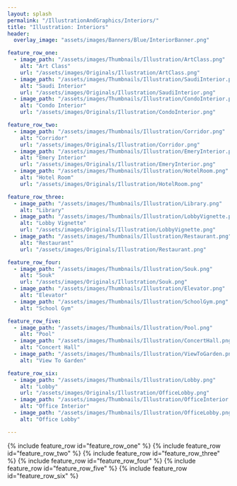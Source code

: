 ```yaml
---
layout: splash
permalink: "/IllustrationAndGraphics/Interiors/"
title: "Illustration: Interiors"
header:
  overlay_image: "assets/images/Banners/Blue/InteriorBanner.png"

feature_row_one:
  - image_path: "/assets/images/Thumbnails/Illustration/ArtClass.png"
    alt: "Art Class"
    url: "/assets/images/Originals/Illustration/ArtClass.png"
  - image_path: "/assets/images/Thumbnails/Illustration/SaudiInterior.png"
    alt: "Saudi Interior"
    url: "/assets/images/Originals/Illustration/SaudiInterior.png"
  - image_path: "/assets/images/Thumbnails/Illustration/CondoInterior.png"
    alt: "Condo Interior"
    url: "/assets/images/Originals/Illustration/CondoInterior.png"

feature_row_two:
  - image_path: "/assets/images/Thumbnails/Illustration/Corridor.png"
    alt: "Corridor"
    url: "/assets/images/Originals/Illustration/Corridor.png"
  - image_path: "/assets/images/Thumbnails/Illustration/EmeryInterior.png"
    alt: "Emery Interior"
    url: "/assets/images/Originals/Illustration/EmeryInterior.png"
  - image_path: "/assets/images/Thumbnails/Illustration/HotelRoom.png"
    alt: "Hotel Room"
    url: "/assets/images/Originals/Illustration/HotelRoom.png"

feature_row_three:
  - image_path: "/assets/images/Thumbnails/Illustration/Library.png"
    alt: "Library"
  - image_path: "/assets/images/Thumbnails/Illustration/LobbyVignette.png"
    alt: "Lobby Vignette"
    url: "/assets/images/Originals/Illustration/LobbyVignette.png"
  - image_path: "/assets/images/Thumbnails/Illustration/Restaurant.png"
    alt: "Restaurant"
    url: "/assets/images/Originals/Illustration/Restaurant.png"

feature_row_four:
  - image_path: "/assets/images/Thumbnails/Illustration/Souk.png"
    alt: "Souk"
    url: "/assets/images/Originals/Illustration/Souk.png"
  - image_path: "/assets/images/Thumbnails/Illustration/Elevator.png"
    alt: "Elevator"
  - image_path: "/assets/images/Thumbnails/Illustration/SchoolGym.png"
    alt: "School Gym"

feature_row_five:
  - image_path: "/assets/images/Thumbnails/Illustration/Pool.png"
    alt: "Pool"
  - image_path: "/assets/images/Thumbnails/Illustration/ConcertHall.png"
    alt: "Concert Hall"
  - image_path: "/assets/images/Thumbnails/Illustration/ViewToGarden.png"
    alt: "View To Garden"

feature_row_six:
  - image_path: "/assets/images/Thumbnails/Illustration/Lobby.png"
    alt: "Lobby"
    url: "/assets/images/Originals/Illustration/OfficeLobby.png"
  - image_path: "/assets/images/Thumbnails/Illustration/OfficeInterior.png"
    alt: "Office Interior"
  - image_path: "/assets/images/Thumbnails/Illustration/OfficeLobby.png"
    alt: "Office Lobby"

---
```


{% include feature_row id="feature_row_one" %}
{% include feature_row id="feature_row_two" %}
{% include feature_row id="feature_row_three" %}
{% include feature_row id="feature_row_four" %}
{% include feature_row id="feature_row_five" %}
{% include feature_row id="feature_row_six" %}
